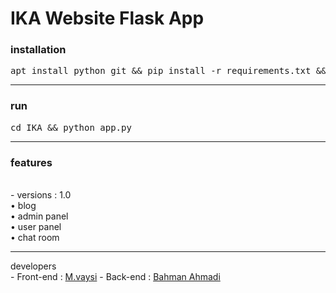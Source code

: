 <h1>IKA Website Flask App</h1>
<h3>installation</h3>
<pre lang="bash">
apt install python git && pip install -r requirements.txt && git clone https://github.com/Bahman-Ahmadi/IKA.git
</pre>
<hr />
<h3>run</h3>
<pre lang="bash">
cd IKA && python app.py
</pre>
<hr />
<h3>features</h3><br/>
- versions : 1.0<br/>
• blog<br/>
• admin panel<br/>
• user panel<br/>
• chat room<br/>
<hr/>
</h3>developers</h3><br/>
- Front-end : <a href="https://github.com/mvaysi">M.vaysi</a>
- Back-end : <a href="https://github.com/bahman-ahmadi">Bahman Ahmadi</a>

